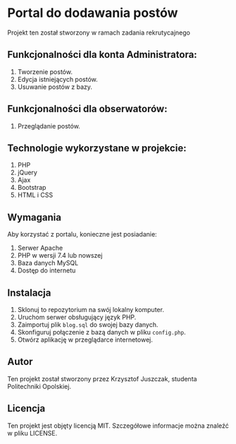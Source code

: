# Portal do dodawania postów

Projekt ten został stworzony w ramach zadania rekrutycajnego 

## Funkcjonalności dla konta Administratora:

1. Tworzenie postów.
2. Edycja istniejących postów.
3. Usuwanie postów z bazy.

## Funkcjonalności dla obserwatorów:

1. Przeglądanie postów.

## Technologie wykorzystane w projekcie:

1. PHP
2. jQuery
3. Ajax
4. Bootstrap
5. HTML i CSS

## Wymagania

Aby korzystać z portalu, konieczne jest posiadanie:

1. Serwer Apache
2. PHP w wersji 7.4 lub nowszej
3. Baza danych MySQL
4. Dostęp do internetu

## Instalacja

1. Sklonuj to repozytorium na swój lokalny komputer.
2. Uruchom serwer obsługujący język PHP.
3. Zaimportuj plik `blog.sql` do swojej bazy danych.
4. Skonfiguruj połączenie z bazą danych w pliku `config.php`.
5. Otwórz aplikację w przeglądarce internetowej.

## Autor

Ten projekt został stworzony przez Krzysztof Juszczak, studenta Politechniki Opolskiej.

## Licencja

Ten projekt jest objęty licencją MIT. Szczegółowe informacje można znaleźć w pliku LICENSE.
